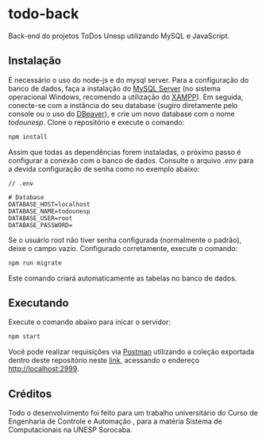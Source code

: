 # todo-back

Back-end do projetos ToDos Unesp utilizando MySQL e JavaScript.

## Instalação

É necessário o uso do node-js e do mysql server.
Para a configuração do banco de dados, faça a instalação do [MySQL Server](https://dev.mysql.com/downloads/) (no sistema operacional Windows, recomendo a utilização do [XAMPP](https://www.apachefriends.org/pt_br/index.html)).
Em seguida, conecte-se com a instância do seu database (sugiro diretamente pelo console ou o uso do [DBeaver](https://dbeaver.io/)), e crie um novo database com o nome *todounesp*.
Clone o repositório e execute o comando:

``` bash
npm install
```

Assim que todas as dependências forem instaladas, o próximo passo é configurar a conexão com o banco de dados. Consulte o arquivo *.env* para a devida configuração de senha como no exemplo abaixo:

``` env
// .env

# Database
DATABASE_HOST=localhost
DATABASE_NAME=todounesp
DATABASE_USER=root
DATABASE_PASSWORD=
```

Se o usuário root não tiver senha configurada (normalmente o padrão), deixe o campo vazio.
Configurado corretamente, execute o comando:

``` bash
npm run migrate
```

Este comando criará automaticamente as tabelas no banco de dados.

## Executando

Execute o comando abaixo para inicar o servidor:

``` bash
npm start
```

Você pode realizar requisições via [Postman](https://www.postman.com/) utilizando a coleção exportada dentro deste repositório neste [link](https://github.com/caioaletroca/todo-back/blob/main/ToDo%20Unesp.postman_collection.json), acessando o endereço <http://localhost:2999>.

## Créditos

Todo o desenvolvimento foi feito para um trabalho universitário do Curso de Engenharia de Controle e Automação , para a matéria Sistema de Computacionais na UNESP Sorocaba.
